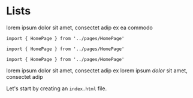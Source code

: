 # Lists

lorem ipsum dolor sit amet, consectet adip ex ea commodo

```vue
import { HomePage } from '../pages/HomePage'

import { HomePage } from '../pages/HomePage'

import { HomePage } from '../pages/HomePage'
```

lorem ipsum dolor sit amet, consectet adip ex
lorem ipsum *dolor* sit amet, consectet adip

Let's start by creating an `index.html` file.